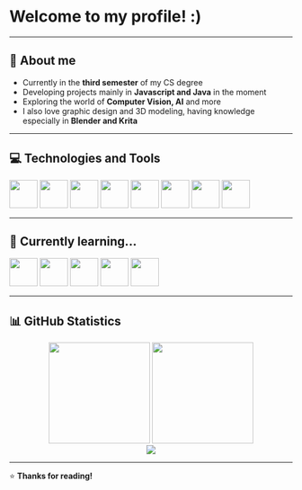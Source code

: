 # Welcome to my profile! :)

---

## 🚀 About me  
- Currently in the **third semester** of my CS degree 
- Developing projects mainly in **Javascript and Java** in the moment 
- Exploring the world of **Computer Vision, AI** and more
- I also love graphic design and 3D modeling, having knowledge especially in **Blender and Krita**

---

## 💻 Technologies and Tools  

<img loading="lazy" src="https://cdn.jsdelivr.net/gh/devicons/devicon@latest/icons/html5/html5-original.svg" width="50" height="50" /> <img loading="lazy" src="https://cdn.jsdelivr.net/gh/devicons/devicon@latest/icons/css3/css3-original.svg" width="50" height="50"/> <img loading="lazy" src="https://cdn.jsdelivr.net/gh/devicons/devicon@latest/icons/javascript/javascript-original.svg" width="50" height="50" /> <img loading="lazy" src="https://cdn.jsdelivr.net/gh/devicons/devicon@latest/icons/python/python-original.svg" width="50" height="50" /> <img loading="lazy" src="https://cdn.jsdelivr.net/gh/devicons/devicon@latest/icons/java/java-original.svg" width="50" height="50" /> <img loading="lazy" src="https://cdn.jsdelivr.net/gh/devicons/devicon@latest/icons/spring/spring-original.svg" width="50" height="50" /> <img loading="lazy" src="https://cdn.jsdelivr.net/gh/devicons/devicon@latest/icons/postgresql/postgresql-original.svg" width="50" height="50" /> <img loading="lazy" src="https://cdn.jsdelivr.net/gh/devicons/devicon@latest/icons/mysql/mysql-original.svg" width="50" height="50" />
          
---

## 🌱 Currently learning...

<img loading="lazy" src="https://cdn.jsdelivr.net/gh/devicons/devicon@latest/icons/typescript/typescript-original.svg" width="50" height="50" /> <img loading="lazy" src="https://cdn.jsdelivr.net/gh/devicons/devicon@latest/icons/react/react-original.svg" width="50" height="50"/> 
<img loading="lazy" src="https://cdn.jsdelivr.net/gh/devicons/devicon@latest/icons/nodejs/nodejs-original.svg" width="50" height="50"/> <img loading="lazy" src="https://cdn.jsdelivr.net/gh/devicons/devicon@latest/icons/express/express-original.svg" width="50" height="50"/> <img loading="lazy" src="https://cdn.jsdelivr.net/gh/devicons/devicon@latest/icons/mongodb/mongodb-original.svg" width="50" height="50"/>

---

## 📊 GitHub Statistics  

<div align="center">
  <img loading="lazy" height="180em" src="https://github-readme-stats.vercel.app/api?username=karolinyfranco&show_icons=true&theme=tokyonight&include_all_commits=true&count_private=true"/>
  <img loading="lazy" height="180em" src="https://github-readme-stats.vercel.app/api/top-langs/?username=karolinyfranco&layout=compact&langs_count=6&theme=tokyonight"/>
</div>

<div align="center">
  <img loading="lazy" src="https://github-readme-streak-stats.herokuapp.com/?user=karolinyfranco&theme=tokyonight" />
</div>

---

⭐ **Thanks for reading!**

<!--
**karolinyfranco/karolinyfranco** is a ✨ _special_ ✨ repository because its `README.md` (this file) appears on your GitHub profile.

Here are some ideas to get you started:

- 🔭 I’m currently working on ...
- 🌱 I’m currently learning ...
- 👯 I’m looking to collaborate on ...
- 🤔 I’m looking for help with ...
- 💬 Ask me about ...
- 📫 How to reach me: ...
- 😄 Pronouns: ...
- ⚡ Fun fact: ...
-->
